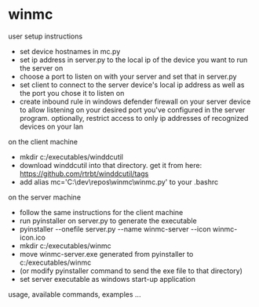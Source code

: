 # winmc


user setup instructions
- set device hostnames in mc.py
- set ip address in server.py to the local ip of the device you want to run the server on
- choose a port to listen on with your server and set that in server.py
- set client to connect to the server device's local ip address as well as the port you chose it to listen on
- create inbound rule in windows defender firewall on your server device to allow listening on your desired port you've configured in the server program. optionally, restrict access to only ip addresses of recognized devices on your lan

on the client machine
- mkdir c:/executables/winddcutil
- download winddcutil into that directory. get it from here: https://github.com/rtrbt/winddcutil/tags
- add alias mc='C:\\dev\\repos\\winmc\\winmc.py' to your .bashrc

on the server machine
- follow the same instructions for the client machine
- run pyinstaller on server.py to generate the executable
 - pyinstaller --onefile server.py --name winmc-server --icon winmc-icon.ico
- mkdir c:/executables/winmc
- move winmc-server.exe generated from pyinstaller to c:/executables/winmc
 - (or modify pyinstaller command to send the exe file to that directory)
- set server executable as windows start-up application


usage, available commands, examples
... 